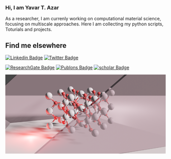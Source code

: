 ### Hi, I am Yavar T. Azar

As a researcher, I am currenly working on computational material science, focusing on multiscale approaches.
Here I am collecting my python scripts, Toturials and projects.


## Find me elsewhere  

[![Linkedin Badge](https://img.shields.io/badge/-LinkedIn-blue?style=flat-square&logo=Linkedin&logoColor=white&link=https://www.linkedin.com/in/yavar-taghipour-1262a237/)](https://www.linkedin.com/in/yavar-taghipour-1262a237/)  [![Twitter Badge](https://img.shields.io/badge/-Twitter-1ca0f1?style=flat-square&labelColor=1ca0f1&logo=twitter&logoColor=white&link=https://twitter.com/Yavar_T__Azar)](https://twitter.com/Yavar_T__Azar) 

[![ResearchGate Badge](https://img.shields.io/badge/Research-Gate-9cf)](https://www.researchgate.net/profile/Yavar_Taghipour) [![Publons Badge](https://img.shields.io/badge/Publons-Profile-red)](https://publons.com/researcher/3401585/yavar-t-azar/) [![scholar Badge](https://img.shields.io/badge/google-scholar-blue)](https://scholar.google.com/citations?user=m_HpWz8AAAAJ&hl=en)


![alt text](https://github.com/Yavar-Azar/Blenders/blob/main/mine.png)

<!--
**Yavar-Azar/Yavar-Azar** is a ✨ _special_ ✨ repository because its `README.md` (this file) appears on your GitHub profile.

Here are some ideas to get you started:

- 🔭 I’m currently working on ...
- 🌱 I’m currently learning ...
- 👯 I’m looking to collaborate on ...
- 🤔 I’m looking for help with ...
- 💬 Ask me about ...
- 📫 How to reach me: ...
- 😄 Pronouns: ...
- ⚡ Fun fact: ...
-->
